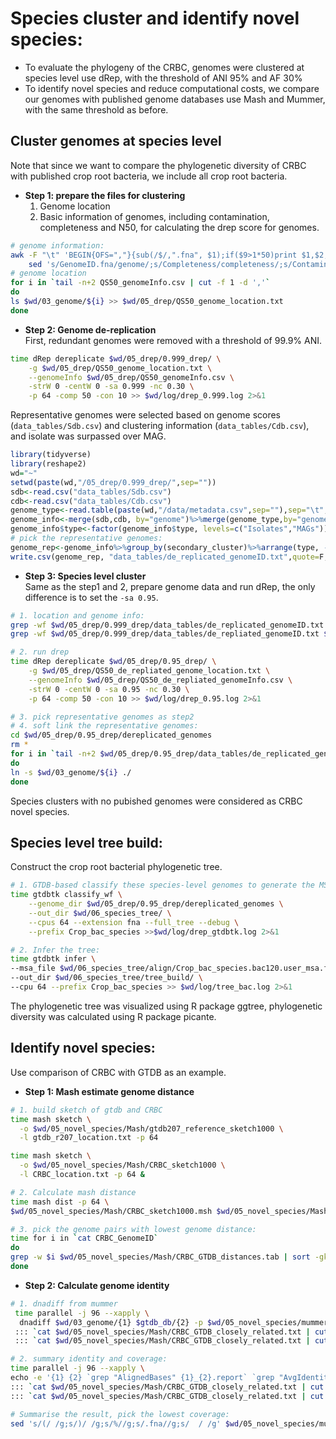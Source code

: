 # Species cluster and identify novel species:
- To evaluate the phylogeny of the CRBC, genomes were clustered at species level use dRep, with the threshold of ANI 95% and AF 30%
- To identify novel species and reduce computational costs, we compare our genomes with published genome databases use Mash and Mummer, with the same threshold as before.
   
## Cluster genomes at species level  
Note that since we want to compare the phylogenetic diversity of CRBC with published crop root bacteria, we include all crop root bacteria.
- **Step 1: prepare the files for clustering**
  1. Genome location
  2. Basic information of genomes, including contamination, completeness and N50, for calculating the drep score for genomes.
```bash
# genome information:
awk -F "\t" 'BEGIN{OFS=","}{sub(/$/,".fna", $1);if($9>1*50)print $1,$2,$3,$7}' $wd/04_QC/checkM_result.tsv | \
    sed 's/GenomeID.fna/genome/;s/Completeness/completeness/;s/Contamination/contamination/' > $wd/05_drep/QS50_genomeInfo.csv
# genome location
for i in `tail -n+2 QS50_genomeInfo.csv | cut -f 1 -d ','`
do
ls $wd/03_genome/${i} >> $wd/05_drep/QS50_genome_location.txt
done
```
- **Step 2: Genome de-replication**  
First, redundant genomes were removed with a threshold of 99.9% ANI.
```bash
time dRep dereplicate $wd/05_drep/0.999_drep/ \
    -g $wd/05_drep/QS50_genome_location.txt \
    --genomeInfo $wd/05_drep/QS50_genomeInfo.csv \
    -strW 0 -centW 0 -sa 0.999 -nc 0.30 \
    -p 64 -comp 50 -con 10 >> $wd/log/drep_0.999.log 2>&1
```
Representative genomes were selected based on genome scores (`data_tables/Sdb.csv`) and clustering information (`data_tables/Cdb.csv`), and isolate was surpassed over MAG.
```r
library(tidyverse)
library(reshape2)
wd="~"
setwd(paste(wd,"/05_drep/0.999_drep/",sep=""))
sdb<-read.csv("data_tables/Sdb.csv")
cdb<-read.csv("data_tables/Cdb.csv")
genome_type<-read.table(paste(wd,"/data/metadata.csv",sep=""),sep="\t",col.names=c("genome","type"))
genome_info<-merge(sdb,cdb, by="genome")%>%merge(genome_type,by="genome")
genome_info$type<-factor(genome_info$type, levels=c("Isolates","MAGs"))
# pick the representative genomes:
genome_rep<-genome_info%>%group_by(secondary_cluster)%>%arrange(type, -score)%>%do(head(.,n=1))%>%select(genome)
write.csv(genome_rep, "data_tables/de_replicated_genomeID.txt",quote=F,sep="\t",row.names=F)
```

- **Step 3: Species level cluster**    
Same as the step1 and 2, prepare genome data and run dRep, the only difference is to set the `-sa 0.95`.
```bash
# 1. location and genome info:
grep -wf $wd/05_drep/0.999_drep/data_tables/de_replicated_genomeID.txt $wd/05_drep/QS50_genome_location.txt > $wd/05_drep/QS50_de_repliated_genome_location.txt
grep -wf $wd/05_drep/0.999_drep/data_tables/de_repliated_genomeID.txt $wd/05_drep/QS50_genomeInfo.csv > $wd/05_drep/ QS50_de_repliated_genomeInfo.csv

# 2. run drep
time dRep dereplicate $wd/05_drep/0.95_drep/ \
    -g $wd/05_drep/QS50_de_repliated_genome_location.txt \
    --genomeInfo $wd/05_drep/QS50_de_repliated_genomeInfo.csv \
    -strW 0 -centW 0 -sa 0.95 -nc 0.30 \
    -p 64 -comp 50 -con 10 >> $wd/log/drep_0.95.log 2>&1

# 3. pick representative genomes as step2
# 4. soft link the representative genomes:
cd $wd/05_drep/0.95_drep/dereplicated_genomes
rm *
for i in `tail -n+2 $wd/05_drep/0.95_drep/data_tables/de_replicated_genomeID.txt`
do
ln -s $wd/03_genome/${i} ./
done
```
Species clusters with no pubished genomes were considered as CRBC novel species.

## Species level tree build: 
Construct the crop root bacterial phylogenetic tree.
```bash
# 1. GTDB-based classify these species-level genomes to generate the MSA data:
time gtdbtk classify_wf \
    --genome_dir $wd/05_drep/0.95_drep/dereplicated_genomes \
    --out_dir $wd/06_species_tree/ \
    --cpus 64 --extension fna --full_tree --debug \
    --prefix Crop_bac_species >>$wd/log/drep_gtdbtk.log 2>&1

# 2. Infer the tree:
time gtdbtk infer \
--msa_file $wd/06_species_tree/align/Crop_bac_species.bac120.user_msa.fasta.gz \
--out_dir $wd/06_species_tree/tree_build/ \
--cpu 64 --prefix Crop_bac_species >> $wd/log/tree_bac.log 2>&1
```
The phylogenetic tree was visualized using R package ggtree, phylogenetic diversity was calculated using R package picante.

## Identify novel species:
Use comparison of CRBC with GTDB as an example.
- **Step 1: Mash estimate genome distance**
```bash
# 1. build sketch of gtdb and CRBC
time mash sketch \
  -o $wd/05_novel_species/Mash/gtdb207_reference_sketch1000 \
  -l gtdb_r207_location.txt -p 64

time mash sketch \
  -o $wd/05_novel_species/Mash/CRBC_sketch1000 \
  -l CRBC_location.txt -p 64 &

# 2. Calculate mash distance
time mash dist -p 64 \
$wd/05_novel_species/Mash/CRBC_sketch1000.msh $wd/05_novel_species/Mash/gtdb207_reference_sketch1000.msh > $wd/05_novel_species/Mash/CRBC_GTDB_distances.tab

# 3. pick the genome pairs with lowest genome distance:
time for i in `cat CRBC_GenomeID`
do
grep -w $i $wd/05_novel_species/Mash/CRBC_GTDB_distances.tab | sort -gk3 | head -3 >> $wd/05_novel_species/Mash/CRBC_GTDB_closely_related.txt
done
```
- **Step 2: Calculate genome identity**
```bash
# 1. dnadiff from mummer
 time parallel -j 96 --xapply \
  dnadiff $wd/03_genome/{1} $gtdb_db/{2} -p $wd/05_novel_species/mummer/temp/{1}_{2} \
 ::: `cat $wd/05_novel_species/Mash/CRBC_GTDB_closely_related.txt | cut -f 1` \
 ::: `cat $wd/05_novel_species/Mash/CRBC_GTDB_closely_related.txt | cut -f 2`

# 2. summary identity and coverage:
time parallel -j 96 --xapply \
echo -e '{1} {2} `grep "AlignedBases" {1}_{2}.report` `grep "AvgIdentity" {1}_{2}.report | tail -1`' >> $wd/05_novel_species/mummer/CRBC_GTDB_ANI_AF_temp.txt \
::: `cat $wd/05_novel_species/Mash/CRBC_GTDB_closely_related.txt | cut -f 1` \
::: `cat $wd/05_novel_species/Mash/CRBC_GTDB_closely_related.txt | cut -f 2`

# Summarise the result, pick the lowest coverage:
sed 's/(/ /g;s/)/ /g;s/%//g;s/.fna//g;s/  / /g' $wd/05_novel_species/mummer/CRBC_GTDB_ANI_AF_temp.txt | cat -A | cut -f 1-2,5,7,9 -d ' ' | awk '{if($3>=$4)$6=$4;else{$6=$3};print $0}' | sed '1i GenomeID Reference Ref_cov Qry_cov Identity Coverage' | sed 's/ /\t/g' > $wd/05_novel_species/CRBC_GTDB_id_cov_info.txt
```

